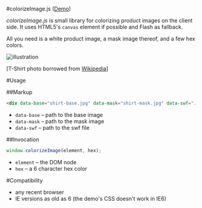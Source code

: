 #colorizeImage.js ([Demo](http://kaioa.com/k/test/colorizeImage/demo/demo.html))

*colorizeImage.js* is small library for colorizing product images on the client side. It uses HTML5's `canvas` element if possible and Flash as fallback.

All you need is a white product image, a mask image thereof, and a few hex colors.

![illustration](colorizeImage.js/raw/master/illustration.jpg)

[T-Shirt photo borrowed from [Wikipedia](http://de.wikipedia.org/w/index.php?title=Datei:Wikipedia-T-shirt.jpg&filetimestamp=20060620192619)]

#Usage

##Markup

```html
<div data-base="shirt-base.jpg" data-mask="shirt-mask.jpg" data-swf="../swf/colorizeImage.swf"></div>
```

* `data-base` &ndash; path to the base image
* `data-mask` &ndash; path to the mask image
* `data-swf` &ndash; path to the swf file

##Invocation

```js
window.colorizeImage(element, hex);
```

* `element` &ndash; the DOM node
* `hex` &ndash; a 6 character hex color

#Compatibility

* any recent browser
* IE versions as old as 6 (the demo's CSS doesn't work in IE6)